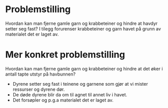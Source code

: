 # Problemstilling
Hvordan kan man fjerne gamle garn og krabbeteiner og hindre at havdyr setter seg fast? I tilegg forurenser krabbeteiner og garn havet på grunn av materialet det er laget av.

# Mer konkret problemstilling
Hvordan kan man fjerne gamle garn og krabbeteiner og hindre at det øker i antall tapte utstyr på havbunnen?
- Dyrene setter seg fast i teinene og garnene som gjør at vi mister ressurser og dyrene dør.
- De døde dyrene blir da om til agnet til annet liv i havet.
- Det forsøpler og p.g.a materialet det er laget av. 
